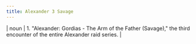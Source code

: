 ```yaml
---
title: Alexander 3 Savage
---
```

| noun | 1.  	"Alexander: Gordias - The Arm of the Father (Savage)," the third encounter of the entire Alexander raid series.	|